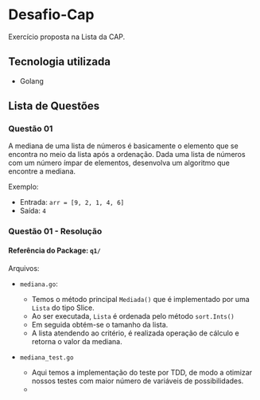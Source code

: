 # Desafio-Cap
Exercício proposta na Lista da CAP.

##  Tecnologia utilizada
 - Golang


##  Lista de Questões
### Questão 01

A mediana de uma lista de números é basicamente o elemento que se encontra no meio da lista após a ordenação. Dada uma lista de números com um número ímpar de elementos, desenvolva um algoritmo que encontre a mediana.

Exemplo: 
* Entrada: `arr = [9, 2, 1, 4, 6]`
* Saída: `4`

### Questão 01 - Resolução

#### Referência do Package: `q1/`
 Arquivos: 
 - `mediana.go`:
      - Temos o método principal `Mediada()` que é implementado por uma `Lista` do tipo Slice.
      - Ao ser executada, `Lista` é ordenada pelo método `sort.Ints()`
      - Em seguida obtém-se o tamanho da lista.
      - A lista atendendo ao critério, é realizada operação de cálculo e retorna o valor da mediana.
     
 - `mediana_test.go`
      - Aqui temos a implementação do teste por TDD, de modo a otimizar nossos testes com maior número de variáveis de possibilidades.
      - 

